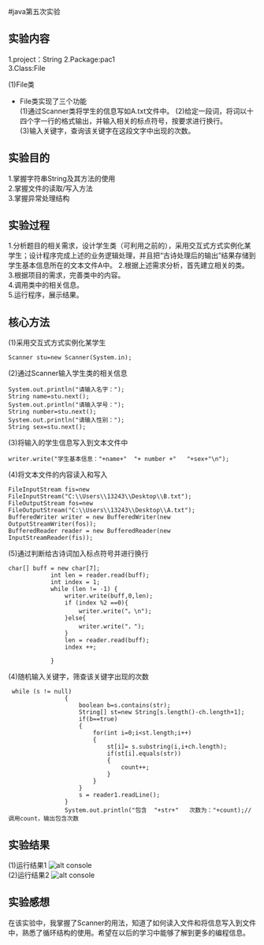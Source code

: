 #java第五次实验
## 实验内容
1.project：String
2.Package:pac1   
3.Class:File

(1)File类
* File类实现了三个功能  
(1)通过Scanner类将学生的信息写如A.txt文件中。
(2)给定一段词，将词以十四个字一行的格式输出，并输入相关的标点符号，按要求进行换行。  
(3)输入关键字，查询该关键字在这段文字中出现的次数。  
## 实验目的
1.掌握字符串String及其方法的使用   
2.掌握文件的读取/写入方法   
3.掌握异常处理结构  

## 实验过程
1.分析题目的相关需求，设计学生类（可利用之前的），采用交互式方式实例化某学生；设计程序完成上述的业务逻辑处理，并且把“古诗处理后的输出”结果存储到学生基本信息所在的文本文件A中。
2.根据上述需求分析，首先建立相关的类。  
3.根据项目的需求，完善类中的内容。   
4.调用类中的相关信息。  
5.运行程序，展示结果。  
## 核心方法
(1)采用交互式方式实例化某学生
```
Scanner stu=new Scanner(System.in);
```
(2)通过Scanner输入学生类的相关信息
```
System.out.println("请输入名字：");
String name=stu.next();
System.out.println("请输入学号：");
String number=stu.next();
System.out.println("请输入性别：");
String sex=stu.next();
```
(3)将输入的学生信息写入到文本文件中
```
writer.write("学生基本信息："+name+"  "+ number +"   "+sex+"\n");
```
(4)将文本文件的内容读入和写入
```
FileInputStream fis=new FileInputStream("C:\\Users\\13243\\Desktop\\B.txt");
FileOutputStream fos=new FileOutputStream("C:\\Users\\13243\\Desktop\\A.txt");
BufferedWriter writer = new BufferedWriter(new OutputStreamWriter(fos));
BufferedReader reader = new BufferedReader(new InputStreamReader(fis));
```
(5)通过判断给古诗词加入标点符号并进行换行
```
char[] buff = new char[7];
            int len = reader.read(buff);
            int index = 1;
            while (len != -1) {
                writer.write(buff,0,len);
                if (index %2 ==0){
                    writer.write("。\n");
                }else{
                    writer.write("，");
                }
                len = reader.read(buff);
                index ++;

            }
```
(4)随机输入关键字，筛查该关键字出现的次数
```
 while (s != null) 
				{            
					boolean b=s.contains(str);
					String[] st=new String[s.length()-ch.length+1];			
					if(b==true)
					{
						for(int i=0;i<st.length;i++)
						{
							st[i]= s.substring(i,i+ch.length);
							if(st[i].equals(str))
							{
								count++;
							}
						}
					}
					s = reader1.readLine(); 
		        } 
				System.out.println("包含  "+str+"   次数为："+count);//调用count，输出包含次数
```
## 实验结果
(1)运行结果1
![alt console](http://m.qpic.cn/psc?/V52yqGBZ0K1FfT4VLt0D434dKK44lH1q/ruAMsa53pVQWN7FLK88i5qaCSQ2V9xGUSPFmhkAUTnqfeANvGAnsblO8k*wT051tPWPrG5.P9A1*g84r9698x8Q5pnMHj1iRkOilCBBCub4!/b&bo=jQQlAQAAAAADB48!&rf=viewer_4)   
(2)运行结果2
![alt console](http://m.qpic.cn/psc?/V52yqGBZ0K1FfT4VLt0D434dKK44lH1q/45NBuzDIW489QBoVep5mce0Vsa1G1PElQMiICSdaBHXEIxkRArZtNnurCaC.QfB9RyRSHyKky3cqno2ZwnuUGsSVZcnSthv1PWF.x3T*F4I!/b&bo=8QGIAwAAAAADF0k!&rf=viewer_4) 
## 实验感想 
在该实验中，我掌握了Scanner的用法，知道了如何读入文件和将信息写入到文件中，熟悉了循环结构的使用。希望在以后的学习中能够了解到更多的编程信息。    
